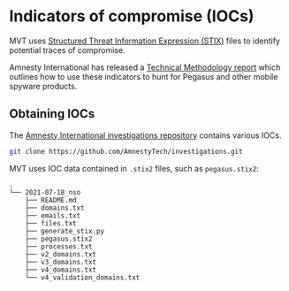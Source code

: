 # Indicators of compromise (IOCs)

MVT uses [Structured Threat Information Expression (STIX)](https://oasis-open.github.io/cti-documentation/stix/intro.html) files to identify potential traces of compromise.

Amnesty International has released a [Technical Methodology report](https://www.amnesty.org/en/latest/research/2021/07/forensic-methodology-report-how-to-catch-nso-groups-pegasus/) which outlines how to use these indicators to hunt for Pegasus and other mobile spyware products.

## Obtaining IOCs

The [Amnesty International investigations repository](https://github.com/AmnestyTech/investigations) contains various IOCs.

```bash
git clone https://github.com/AmnestyTech/investigations.git
```

MVT uses IOC data contained in `.stix2` files, such as `pegasus.stix2`:

```
.
└── 2021-07-18_nso
    ├── README.md
    ├── domains.txt
    ├── emails.txt
    ├── files.txt
    ├── generate_stix.py
    ├── pegasus.stix2
    ├── processes.txt
    ├── v2_domains.txt
    ├── v3_domains.txt
    ├── v4_domains.txt
    └── v4_validation_domains.txt

```
